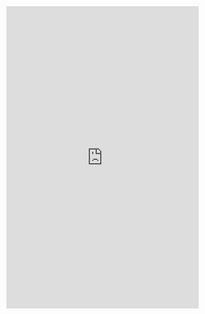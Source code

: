 <!--- For importing my Wordpress posts -->
	
<!--- iframe src="https://shilpaontheinternet.wordpress.com/2020/09/01/systems-based-reasoning/" width="750" height="650"> </iframe> --->

<iframe src="https://feed.mikle.com/widget/v2/135966/?preloader-text=Loading" height="793px" width="100%" class="fw-iframe" scrolling="no" frameborder="0"></iframe>
